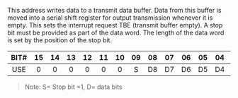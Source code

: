 This address writes data to a transmit data buffer.
Data from this buffer is moved into a serial shift register
for output transmission whenever it is empty. This sets the
interrupt request TBE (transmit buffer empty). A stop bit
must be provided as part of the data word. The length
of the data word is set by the position of the stop bit.


| BIT# | 15 | 14 | 13 | 12 | 11 | 10 | 09 | 08 | 07 | 06 | 05 | 04 | 03 | 02 | 01 | 00 |
|:-:|:-:|:-:|:-:|:-:|:-:|:-:|:-:|:-:|:-:|:-:|:-:|:-:|:-:|:-:|:-:|:-:|
| USE | 0 | 0 | 0 | 0 | 0 | 0 | S | D8 | D7 | D6 | D5 | D4 | D3 | D2 | D1 | D0 |

  > Note: S= Stop bit =1, D= data bits